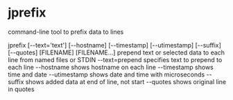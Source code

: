 # jprefix
command-line tool to prefix data to lines

  jprefix [--text='text'] [--hostname] [--timestamp] [--utimestamp]
    [--suffix] [--quotes] [FILENAME] [FILENAME...]
    prepend text or selected data to each line from named files or STDIN
    --text=prepend specifies text to prepend to each line
    --hostname shows hostname on each line
    --timestamp shows time and date
    --utimestamp shows date and time with microseconds
    --suffix shows added data at end of line, not start
    --quotes shows original line in quotes

